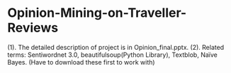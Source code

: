 # Opinion-Mining-on-Traveller-Reviews

(1). The detailed description of project is in Opinion_final.pptx. 
(2). Related terms: Sentiwordnet 3.0, beautifulsoup(Python Library), Textblob, Naïve Bayes. (Have to download these first to work with)


